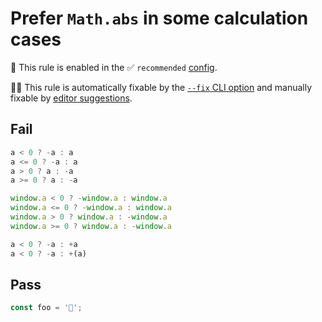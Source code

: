 # Prefer `Math.abs` in some calculation cases

💼 This rule is enabled in the ✅ `recommended` [config](https://github.com/sindresorhus/eslint-plugin-unicorn#preset-configs-eslintconfigjs).

🔧💡 This rule is automatically fixable by the [`--fix` CLI option](https://eslint.org/docs/latest/user-guide/command-line-interface#--fix) and manually fixable by [editor suggestions](https://eslint.org/docs/latest/use/core-concepts#rule-suggestions).

<!-- end auto-generated rule header -->
<!-- Do not manually modify this header. Run: `npm run fix:eslint-docs` -->

<!-- Remove this comment, add more detailed description. -->

## Fail

```js
a < 0 ? -a : a
a <= 0 ? -a : a
a > 0 ? a : -a
a >= 0 ? a : -a

window.a < 0 ? -window.a : window.a
window.a <= 0 ? -window.a : window.a
window.a > 0 ? window.a : -window.a
window.a >= 0 ? window.a : -window.a

a < 0 ? -a : +a
a < 0 ? -a : +(a)
```

## Pass

```js
const foo = '🦄';
```
